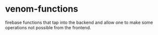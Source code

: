 # venom-functions

firebase functions that tap into the backend and allow one to make some operations not possible from the frontend.
